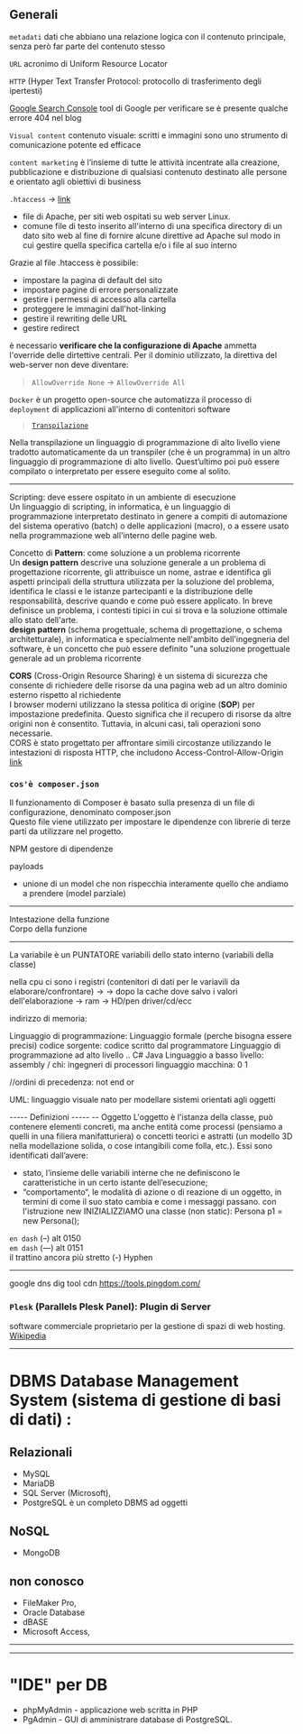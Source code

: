## Generali
`metadati` dati che abbiano una relazione logica con il contenuto principale, senza però far parte del contenuto stesso

`URL` acronimo di Uniform Resource Locator

`HTTP` (Hyper Text Transfer Protocol: protocollo di trasferimento degli ipertesti)

[Google Search Console](https://www.google.com/webmasters/tools/home) tool di Google per verificare se è presente qualche errore 404 nel blog

`Visual content` contenuto visuale: scritti e immagini sono uno strumento di comunicazione potente ed efficace

`content marketing` è l’insieme di tutte le attività incentrate alla creazione, pubblicazione e distribuzione di qualsiasi contenuto destinato alle persone e orientato agli obiettivi di business

`.htaccess`  -> [link](https://www.mrw.it/apache/file-htaccess_8143.html)
- file di Apache, per siti web ospitati su web server Linux.
- comune file di testo inserito all'interno di una specifica directory di un dato sito web al fine di fornire alcune direttive ad Apache sul modo in cui gestire quella specifica cartella e/o i file al suo interno  

Grazie al file .htaccess è possibile:
- impostare la pagina di default del sito  
- impostare pagine di errore personalizzate  
- gestire i permessi di accesso alla cartella  
- proteggere le immagini dall'hot-linking  
- gestire il rewriting delle URL  
- gestire redirect  

è necessario **verificare che la configurazione di Apache** ammetta l'override delle dirtettive centrali. Per il dominio utilizzato, la direttiva del web-server non deve diventare:
> `AllowOverride None` -> `AllowOverride All`

`Docker` è un progetto open-source che automatizza il processo di `deployment` di applicazioni all'interno di contenitori software

> [`Transpilazione`](https://it.quora.com/Qual-%C3%A8-la-differenza-tra-la-transpilazione-e-la-compilazione-nella-programmazione-per-computer)  

Nella transpilazione un linguaggio di programmazione di alto livello viene tradotto automaticamente da un transpiler (che è un programma) in un altro linguaggio di programmazione di alto livello. Quest’ultimo poi può essere compilato o interpretato per essere eseguito come al solito.

---
Scripting:  deve essere ospitato in un ambiente di esecuzione  
Un linguaggio di scripting, in informatica, è un linguaggio di programmazione interpretato destinato in genere a compiti di automazione del sistema operativo (batch) o delle applicazioni (macro), o a essere usato nella programmazione web all'interno delle pagine web.

Concetto di **Pattern**: come soluzione a un problema ricorrente  
Un **design pattern** descrive una soluzione generale a un problema di progettazione ricorrente, gli attribuisce un nome, astrae e identifica gli aspetti principali della struttura utilizzata per la soluzione del problema, identifica le classi e le istanze partecipanti e la distribuzione delle responsabilità, descrive quando e come può essere applicato. In breve definisce un problema, i contesti tipici in cui si trova e la soluzione ottimale allo stato dell'arte.  
**design pattern** (schema progettuale, schema di progettazione, o schema architetturale), in informatica e specialmente nell'ambito dell'ingegneria del software, è un concetto che può essere definito "una soluzione progettuale generale ad un problema ricorrente  

**CORS** (Cross-Origin Resource Sharing) è un sistema di sicurezza che consente di richiedere delle risorse da una pagina web ad un altro dominio esterno rispetto al richiedente  
I browser moderni utilizzano la stessa politica di origine (**SOP**) per impostazione predefinita. Questo significa che il recupero di risorse da altre origini non è consentito. Tuttavia, in alcuni casi, tali operazioni sono necessarie.  
CORS è stato progettato per affrontare simili circostanze utilizzando le intestazioni di risposta HTTP, che includono Access-Control-Allow-Origin [link](https://www.coretech.it/it/service/articoli/articoli.php?ID=1425)

### `cos'è composer.json`  
Il funzionamento di Composer è basato sulla presenza di un file di configurazione, denominato composer.json  
Questo file viene utilizzato per impostare le dipendenze con librerie di terze parti da utilizzare nel progetto.

NPM gestore di dipendenze

payloads
- unione di un model che non rispecchia interamente quello che andiamo a prendere (model parziale)


---

Intestazione della funzione  
Corpo della funzione  

---

La variabile è un PUNTATORE
variabili dello stato interno (variabili della classe)

nella cpu ci sono i registri (contenitori di dati per le variavili da elaborare/confrontare) ->
    -> dopo la cache dove salvo i valori dell'elaborazione -> ram -> HD/pen driver/cd/ecc

indirizzo di memoria:

Linguaggio di programmazione: Linguaggio formale (perche bisogna essere precisi)
codice sorgente: codice scritto dal programmatore
Linguaggio di programmazione ad alto livello .. C# Java
Linguaggio a basso livello: assembly / chi: ingegneri di processori
linguaggio macchina: 0 1

//ordini di precedenza: not end or

UML: linguaggio visuale nato per modellare sistemi orientati agli oggetti

-----  Definizioni  -----
 -- Oggetto
L'oggetto è l'istanza della classe, può contenere elementi concreti, ma anche entità come processi (pensiamo a
quelli in una filiera manifatturiera) o concetti teorici e astratti (un modello 3D nella modellazione solida,
o cose intangibili come folla, etc.).
Essi sono identificati dall’avere:
- stato, l’insieme delle variabili interne che ne definiscono le caratteristiche in un certo istante dell’esecuzione;
- “comportamento“, le modalità di azione o di reazione di un oggetto, in termini di come il suo stato cambia e come i messaggi passano.
con l'istruzione new INIZIALIZZIAMO una classe (non static):  Persona p1 = new Persona();




`en dash`   (–)  alt 0150         
`em dash`   (—)  alt 0151  
il trattino ancora più stretto (-)  Hyphen

---
google dns dig tool
cdn
https://tools.pingdom.com/


### **`Plesk`** (Parallels Plesk Panel): Plugin di Server
software commerciale proprietario per la gestione di spazi di web hosting. [Wikipedia](https://it.wikipedia.org/wiki/Plesk)

---

# DBMS Database Management System (sistema di gestione di basi di dati) :
## Relazionali
- MySQL
- MariaDB
- SQL Server (Microsoft),
- PostgreSQL è un completo DBMS ad oggetti

## NoSQL
- MongoDB


## non conosco
- FileMaker Pro, 
- Oracle Database 
- dBASE
- Microsoft Access, 

---
---
# "IDE"	per DB
- phpMyAdmin - applicazione web scritta in PHP
- PgAdmin - GUI di amministrare database di PostgreSQL.
